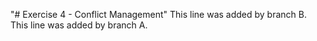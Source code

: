 "# Exercise 4 - Conflict Management" 
This line was added by branch B.
This line was added by branch A.
